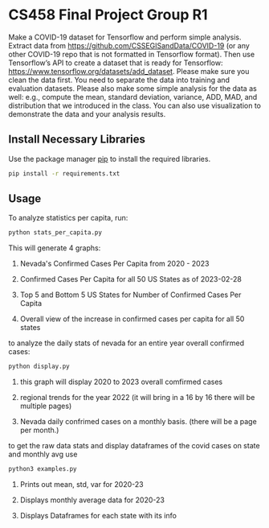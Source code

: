 # CS458 Final Project Group R1

Make a COVID-19 dataset for Tensorflow and perform simple analysis. Extract data from https://github.com/CSSEGISandData/COVID-19 (or any other COVID-19 repo that is not formatted in Tensorflow format). Then use Tensorflow’s API to create a dataset that is ready for Tensorflow: https://www.tensorflow.org/datasets/add_dataset. Please make sure you clean the data first. You need to separate the data into training and evaluation datasets. Please also make some simple analysis for the data as well: e.g., compute the mean, standard deviation, variance, ADD, MAD, and distribution that we introduced in the class. You can also use visualization to demonstrate the data and your analysis results.

## Install Necessary Libraries

Use the package manager [pip](https://pip.pypa.io/en/stable/) to install the required libraries.

```bash
pip install -r requirements.txt
```

## Usage

To analyze statistics per capita, run:
```bash
python stats_per_capita.py
```
This will generate 4 graphs:

1. Nevada's Confirmed Cases Per Capita from 2020 - 2023

2. Confirmed Cases Per Capita for all 50 US States as of 2023-02-28

3. Top 5 and Bottom 5 US States for Number of Confirmed Cases Per Capita

4. Overall view of the increase in confirmed cases per capita for all 50 states

to analyze the daily stats of nevada for an entire year overall confirmed cases:
```bash
python display.py
```

1. this graph will display 2020 to 2023 overall comfirmed cases 

2. regional trends for the year 2022 (it will bring in a 16 by 16 there will be multiple pages)

3. Nevada daily confrimed cases on a monthly basis. (there will be a page per month.)

to get the raw data stats and display dataframes of the covid cases on state and monthly avg use

```bash
python3 examples.py
```

1. Prints out mean, std, var for 2020-23

2. Displays monthly average data for 2020-23

3. Displays Dataframes for each state with its info

